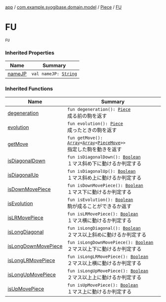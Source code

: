 [app](../../index.md) / [com.example.syogibase.domain.model](../index.md) / [Piece](index.md) / [FU](./-f-u.md)

# FU

`FU`

### Inherited Properties

| Name | Summary |
|---|---|
| [nameJP](name-j-p.md) | `val nameJP: `[`String`](https://kotlinlang.org/api/latest/jvm/stdlib/kotlin/-string/index.html) |

### Inherited Functions

| Name | Summary |
|---|---|
| [degeneration](degeneration.md) | `fun degeneration(): `[`Piece`](index.md)<br>成る前の駒を返す |
| [evolution](evolution.md) | `fun evolution(): `[`Piece`](index.md)<br>成ったときの駒を返す |
| [getMove](get-move.md) | `fun getMove(): `[`Array`](https://kotlinlang.org/api/latest/jvm/stdlib/kotlin/-array/index.html)`<`[`Array`](https://kotlinlang.org/api/latest/jvm/stdlib/kotlin/-array/index.html)`<`[`PieceMove`](../../com.example.syogibase.domain.value/-piece-move/index.md)`>>`<br>指定した駒を動きを返す |
| [isDiagonalDown](is-diagonal-down.md) | `fun isDiagonalDown(): `[`Boolean`](https://kotlinlang.org/api/latest/jvm/stdlib/kotlin/-boolean/index.html)<br>１マス斜め下に動けるか判定する |
| [isDiagonalUp](is-diagonal-up.md) | `fun isDiagonalUp(): `[`Boolean`](https://kotlinlang.org/api/latest/jvm/stdlib/kotlin/-boolean/index.html)<br>１マス斜め上に動けるか判定する |
| [isDownMovePiece](is-down-move-piece.md) | `fun isDownMovePiece(): `[`Boolean`](https://kotlinlang.org/api/latest/jvm/stdlib/kotlin/-boolean/index.html)<br>１マス下に動けるか判定する |
| [isEvolution](is-evolution.md) | `fun isEvolution(): `[`Boolean`](https://kotlinlang.org/api/latest/jvm/stdlib/kotlin/-boolean/index.html)<br>駒が成ることができるか返す |
| [isLRMovePiece](is-l-r-move-piece.md) | `fun isLRMovePiece(): `[`Boolean`](https://kotlinlang.org/api/latest/jvm/stdlib/kotlin/-boolean/index.html)<br>１マス横に動けるか判定する |
| [isLongDiagonal](is-long-diagonal.md) | `fun isLongDiagonal(): `[`Boolean`](https://kotlinlang.org/api/latest/jvm/stdlib/kotlin/-boolean/index.html)<br>２マス以上斜めに動けるか判定する |
| [isLongDownMovePiece](is-long-down-move-piece.md) | `fun isLongDownMovePiece(): `[`Boolean`](https://kotlinlang.org/api/latest/jvm/stdlib/kotlin/-boolean/index.html)<br>２マス以上下に動けるか判定する |
| [isLongLRMovePiece](is-long-l-r-move-piece.md) | `fun isLongLRMovePiece(): `[`Boolean`](https://kotlinlang.org/api/latest/jvm/stdlib/kotlin/-boolean/index.html)<br>２マス以上横に動けるか判定する |
| [isLongUpMovePiece](is-long-up-move-piece.md) | `fun isLongUpMovePiece(): `[`Boolean`](https://kotlinlang.org/api/latest/jvm/stdlib/kotlin/-boolean/index.html)<br>２マス以上上に動けるか判定する |
| [isUpMovePiece](is-up-move-piece.md) | `fun isUpMovePiece(): `[`Boolean`](https://kotlinlang.org/api/latest/jvm/stdlib/kotlin/-boolean/index.html)<br>１マス上に動けるか判定する |
